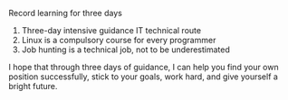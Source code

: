 
Record learning for three days

1. Three-day intensive guidance IT technical route
2. Linux is a compulsory course for every programmer
3. Job hunting is a technical job, not to be underestimated

I hope that through three days of guidance, I can help you find your own position successfully, stick to your goals, work hard, and give yourself a bright future.
